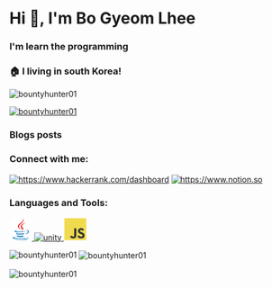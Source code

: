 <h1 align="left">Hi 👋, I'm Bo Gyeom Lhee</h1>
<h3 align="left">I'm learn the programming  </h3>
<h3>🏠 I living in south Korea!</h3>

<p align="left"> <img src="https://komarev.com/ghpvc/?username=bountyhunter01&label=Profile%20views&color=0e75b6&style=flat" alt="bountyhunter01" /> </p>

<p align="left"> <a href="https://github.com/ryo-ma/github-profile-trophy"><img src="https://github-profile-trophy.vercel.app/?username=bountyhunter01" alt="bountyhunter01" /></a> </p>

### Blogs posts
<!-- BLOG-POST-LIST:START -->
<!-- BLOG-POST-LIST:END -->

<h3 align="left">Connect with me:</h3>
<p align="left">
<a href="https://www.hackerrank.com/dashboard" target="blank"><img align="center" src="https://raw.githubusercontent.com/rahuldkjain/github-profile-readme-generator/master/src/images/icons/Social/hackerrank.svg" alt="https://www.hackerrank.com/dashboard" height="30" width="40" /></a>
<a href="https://www.notion.so/5d7b96f2d3dd43698d1106d0c24f0fe5" target="blank"><img align="center" src="https://raw.githubusercontent.com/rahuldkjain/github-profile-readme-generator/master/src/images/icons/Social/rss.svg" alt="https://www.notion.so" height="30" width="40" /></a>
</p>

<h3 align="left">Languages and Tools:</h3>
<p align="left"> <a href="https://www.java.com" target="_blank" rel="noreferrer"> <img src="https://raw.githubusercontent.com/devicons/devicon/master/icons/java/java-original.svg" alt="java" width="40" height="40"/> </a> <a href="https://unity.com/" target="_blank" rel="noreferrer"> <img src="https://www.vectorlogo.zone/logos/unity3d/unity3d-icon.svg" alt="unity" width="40" height="40"/> </a> <a href="https://developer.mozilla.org/en-US/docs/Web/JavaScript" target="_blank" rel="noreferrer"> <img src="https://raw.githubusercontent.com/devicons/devicon/master/icons/javascript/javascript-original.svg" alt="javascript" width="40" height="40"/> </a> </p>

<p><img align="left" src="https://github-readme-stats.vercel.app/api/top-langs?username=bountyhunter01&show_icons=true&locale=en&layout=compact" alt="bountyhunter01" /></p>

<p>&nbsp;<img align="center" src="https://github-readme-stats.vercel.app/api?username=bountyhunter01&show_icons=true&locale=en" alt="bountyhunter01" /></p>

<p><img align="center" src="https://github-readme-streak-stats.herokuapp.com/?user=bountyhunter01&" alt="bountyhunter01" /></p>

